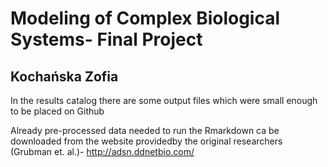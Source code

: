 # Modeling of Complex Biological Systems- Final Project

## Kochańska Zofia

In the results catalog there are some output files which were small enough to be placed on Github

Already pre-processed data needed to run the Rmarkdown ca be downloaded from the website providedby the original researchers (Grubman et. al.)- http://adsn.ddnetbio.com/
